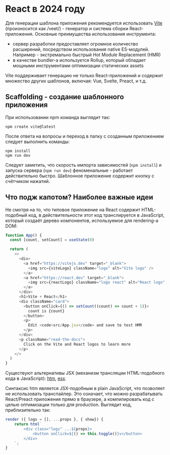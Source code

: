 # React в 2024 году

Для генерации шаблона приложения рекомендуется использовать [Vite](https://vitejs.dev/guide/) (произносится как /veet/) - генератор и система сборки React-приложения. Основные преимущества использования инструмента:

- сервер разработки предоставляет огромное количество расширений, посредством использования native ES-модулей. Например - экстремально быстрый Hot Module Replacement (HMR)
- в качестве bundler-а используется Rollup, который обладает мощными инструментами оптимизации статических assets

Vite поддерживает генерацию не только React-приложений и содержит множество других шаблонов, включая: Vue, Svelte, Preact, и т.д.

## Scaffolding - создание шаблонного приложения

При использовании npm команда выглядит так:

```shell
npm create vite@latest
```

После ответа на вопросы и переход в папку с созданным приложением следует выполнить команды:

```shell
npm install
npm run dev
```

Следует заметить, что скорость импорта зависимостей (`npm install`) и запуска сервера (`npm run dev`) феноменальные - работает действительно быстро. Шаблонное приложение содержит кнопку с счётчиком нажатий.

## Что подж капотом? Наиболее важные идеи

Не смотря на то, что типовое приложение на React содержит HTML-подобный код, в действительности этот код транслируется в JavaScript, который создаёт дерево компонентов, используемое для rendering-а DOM:

```js
function App() {
  const [count, setCount] = useState(0)

  return (
    <>
      <div>
        <a href="https://vitejs.dev" target="_blank">
          <img src={viteLogo} className="logo" alt="Vite logo" />
        </a>
        <a href="https://react.dev" target="_blank">
          <img src={reactLogo} className="logo react" alt="React logo" />
        </a>
      </div>
      <h1>Vite + React</h1>
      <div className="card">
        <button onClick={() => setCount((count) => count + 1)}>
          count is {count}
        </button>
        <p>
          Edit <code>src/App.jsx</code> and save to test HMR
        </p>
      </div>
      <p className="read-the-docs">
        Click on the Vite and React logos to learn more
      </p>
    </>
  )
}
```

Существуют альтернативы JSX (механизм трансляции HTML-подобного кода в JavaScript): [htm](https://github.com/developit/htm), [esx](https://github.com/esxjs/esx).

Синтаксис htm является JSX-подобным в plain JavaScript, что позволяет не использовать транспайлер. Это означает, что можно разрабатывать React/Preact приложения прямо в браузере, а компилировать код с целью оптимизации только для production. Выглядит код, приблизительно так:

```js
render ({ logs = [], ...props }, { show}) {
    return html`
        <div class="logs" ...${props}>
            <button onClick=${() => this.toggle()}v</button>
        </div>
    `;
}
```

